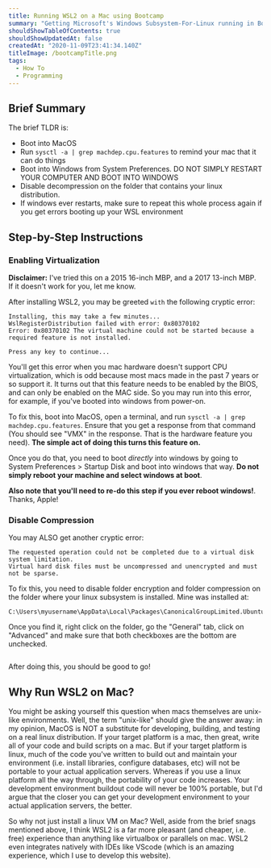 ```yaml
---
title: Running WSL2 on a Mac using Bootcamp
summary: "Getting Microsoft's Windows Subsystem-For-Linux running in Bootcamp is somewhat straightforward, but there are a few gotchas. Read on for the how, and then after that for the why (mac is unix-based. Why not just use that?)"
shouldShowTableOfContents: true
shouldShowUpdatedAt: false
createdAt: "2020-11-09T23:41:34.140Z"
titleImage: /bootcampTitle.png
tags: 
  - How To
  - Programming
---
```


## Brief Summary
The brief TLDR is:
- Boot into MacOS
- Run `sysctl -a | grep machdep.cpu.features` to remind your mac that it can do things
- Boot into Windows from System Preferences. DO NOT SIMPLY RESTART YOUR COMPUTER AND BOOT INTO WINDOWS
- Disable decompression on the folder that contains your linux distribution.
- If windows ever restarts, make sure to repeat this whole process again if you get errors booting up your WSL environment

## Step-by-Step Instructions
### Enabling Virtualization
**Disclaimer:** I've tried this on a 2015 16-inch MBP, and a 2017 13-inch MBP. If it doesn't work for you, let me know.

After installing WSL2, you may be greeted `with` the following cryptic error:

```
Installing, this may take a few minutes...
WslRegisterDistribution failed with error: 0x80370102
Error: 0x80370102 The virtual machine could not be started because a required feature is not installed.

Press any key to continue...
```

You'll get this error when you mac hardware doesn't support CPU virtualization, which is odd because most macs made in the past 7 years or so support it. It turns out that this feature needs to be enabled by the BIOS, and can only be enabled on the MAC side. So you may run into this error, for example, if you've booted into windows from power-on.

To fix this, boot into MacOS, open a terminal, and run `sysctl -a | grep machdep.cpu.features`. Ensure that you get a response from that command (You should see "VMX" in the response. That is the hardware feature you need). **The simple act of doing this turns this feature on.**

Once you do that, you need to boot *directly* into windows by going to System Preferences > Startup Disk and boot into windows that way. **Do not simply reboot your machine and select windows at boot**. 

**Also note that you'll need to re-do this step if you ever reboot windows!**. Thanks, Apple!

### Disable Compression
You may ALSO get another cryptic error:

```
The requested operation could not be completed due to a virtual disk system limitation.
Virtual hard disk files must be uncompressed and unencrypted and must not be sparse.
```

To fix this, you need to disable folder encryption and folder compression on the folder where your linux subsystem is installed. Mine was installed at:

```
C:\Users\myusername\AppData\Local\Packages\CanonicalGroupLimited.UbuntuonWindows_79rhkp1fndgsc
``` 
Once you find it, right click on the folder, go the "General" tab, click on "Advanced" and make sure that both checkboxes are the bottom are unchecked.
<div class="imageContainer">
  <img class="medium" :src="'/folder.PNG'" />
</div>

After doing this, you should be good to go!

## Why Run WSL2 on Mac?
You might be asking yourself this question when macs themselves are unix-like environments. Well, the term "unix-like" should give the answer away: in my opinion, MacOS is NOT a substitute for developing, building, and testing on a real linux distribution. If your target platform is a mac, then great, write all of your code and build scripts on a mac. But if your target platform is linux, much of the code you've written to build out and maintain your environment (i.e. install libraries, configure databases, etc) will not be portable to your actual application servers. Whereas if you use a linux platform all the way through, the portability of your code increases. Your development environment buildout code will never be 100% portable, but I'd argue that the closer you can get your development environment to your actual application servers, the better.

So why not just install a linux VM on Mac? Well, aside from the brief snags mentioned above, I think WSL2 is a far more pleasant (and cheaper, i.e. free) experience than anything like virtualbox or parallels on mac. WSL2 even integrates natively with IDEs like VScode (which is an amazing experience, which I use to develop this website).